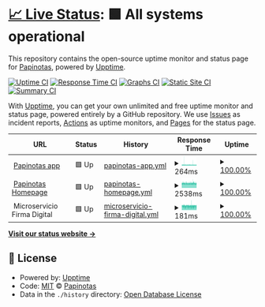 # [📈 Live Status](https://status.papinotasapp.com): <!--live status--> **🟩 All systems operational**

This repository contains the open-source uptime monitor and status page for [Papinotas](https://papinotas.com), powered by [Upptime](https://github.com/upptime/upptime).

[![Uptime CI](https://github.com/Papinotas-Desarrollo/upptime/workflows/Uptime%20CI/badge.svg)](https://github.com/Papinotas-Desarrollo/upptime/actions?query=workflow%3A%22Uptime+CI%22)
[![Response Time CI](https://github.com/Papinotas-Desarrollo/upptime/workflows/Response%20Time%20CI/badge.svg)](https://github.com/Papinotas-Desarrollo/upptime/actions?query=workflow%3A%22Response+Time+CI%22)
[![Graphs CI](https://github.com/Papinotas-Desarrollo/upptime/workflows/Graphs%20CI/badge.svg)](https://github.com/Papinotas-Desarrollo/upptime/actions?query=workflow%3A%22Graphs+CI%22)
[![Static Site CI](https://github.com/Papinotas-Desarrollo/upptime/workflows/Static%20Site%20CI/badge.svg)](https://github.com/Papinotas-Desarrollo/upptime/actions?query=workflow%3A%22Static+Site+CI%22)
[![Summary CI](https://github.com/Papinotas-Desarrollo/upptime/workflows/Summary%20CI/badge.svg)](https://github.com/Papinotas-Desarrollo/upptime/actions?query=workflow%3A%22Summary+CI%22)

With [Upptime](https://upptime.js.org), you can get your own unlimited and free uptime monitor and status page, powered entirely by a GitHub repository. We use [Issues](https://github.com/Papinotas-Desarrollo/upptime/issues) as incident reports, [Actions](https://github.com/Papinotas-Desarrollo/upptime/actions) as uptime monitors, and [Pages](https://status.papinotasapp.com) for the status page.

<!--start: status pages-->
<!-- This summary is generated by Upptime (https://github.com/upptime/upptime) -->
<!-- Do not edit this manually, your changes will be overwritten -->
<!-- prettier-ignore -->
| URL | Status | History | Response Time | Uptime |
| --- | ------ | ------- | ------------- | ------ |
| <img alt="" src="https://favicons.githubusercontent.com/papinotasapp.com" height="13"> [Papinotas app](https://papinotasapp.com/user) | 🟩 Up | [papinotas-app.yml](https://github.com/Papinotas-Desarrollo/upptime/commits/HEAD/history/papinotas-app.yml) | <details><summary><img alt="Response time graph" src="./graphs/papinotas-app/response-time-week.png" height="20"> 264ms</summary><br><a href="https://status.papinotasapp.com/history/papinotas-app"><img alt="Response time 277" src="https://img.shields.io/endpoint?url=https%3A%2F%2Fraw.githubusercontent.com%2FPapinotas-Desarrollo%2Fupptime%2FHEAD%2Fapi%2Fpapinotas-app%2Fresponse-time.json"></a><br><a href="https://status.papinotasapp.com/history/papinotas-app"><img alt="24-hour response time 252" src="https://img.shields.io/endpoint?url=https%3A%2F%2Fraw.githubusercontent.com%2FPapinotas-Desarrollo%2Fupptime%2FHEAD%2Fapi%2Fpapinotas-app%2Fresponse-time-day.json"></a><br><a href="https://status.papinotasapp.com/history/papinotas-app"><img alt="7-day response time 264" src="https://img.shields.io/endpoint?url=https%3A%2F%2Fraw.githubusercontent.com%2FPapinotas-Desarrollo%2Fupptime%2FHEAD%2Fapi%2Fpapinotas-app%2Fresponse-time-week.json"></a><br><a href="https://status.papinotasapp.com/history/papinotas-app"><img alt="30-day response time 277" src="https://img.shields.io/endpoint?url=https%3A%2F%2Fraw.githubusercontent.com%2FPapinotas-Desarrollo%2Fupptime%2FHEAD%2Fapi%2Fpapinotas-app%2Fresponse-time-month.json"></a><br><a href="https://status.papinotasapp.com/history/papinotas-app"><img alt="1-year response time 277" src="https://img.shields.io/endpoint?url=https%3A%2F%2Fraw.githubusercontent.com%2FPapinotas-Desarrollo%2Fupptime%2FHEAD%2Fapi%2Fpapinotas-app%2Fresponse-time-year.json"></a></details> | <details><summary><a href="https://status.papinotasapp.com/history/papinotas-app">100.00%</a></summary><a href="https://status.papinotasapp.com/history/papinotas-app"><img alt="All-time uptime 100.00%" src="https://img.shields.io/endpoint?url=https%3A%2F%2Fraw.githubusercontent.com%2FPapinotas-Desarrollo%2Fupptime%2FHEAD%2Fapi%2Fpapinotas-app%2Fuptime.json"></a><br><a href="https://status.papinotasapp.com/history/papinotas-app"><img alt="24-hour uptime 100.00%" src="https://img.shields.io/endpoint?url=https%3A%2F%2Fraw.githubusercontent.com%2FPapinotas-Desarrollo%2Fupptime%2FHEAD%2Fapi%2Fpapinotas-app%2Fuptime-day.json"></a><br><a href="https://status.papinotasapp.com/history/papinotas-app"><img alt="7-day uptime 100.00%" src="https://img.shields.io/endpoint?url=https%3A%2F%2Fraw.githubusercontent.com%2FPapinotas-Desarrollo%2Fupptime%2FHEAD%2Fapi%2Fpapinotas-app%2Fuptime-week.json"></a><br><a href="https://status.papinotasapp.com/history/papinotas-app"><img alt="30-day uptime 100.00%" src="https://img.shields.io/endpoint?url=https%3A%2F%2Fraw.githubusercontent.com%2FPapinotas-Desarrollo%2Fupptime%2FHEAD%2Fapi%2Fpapinotas-app%2Fuptime-month.json"></a><br><a href="https://status.papinotasapp.com/history/papinotas-app"><img alt="1-year uptime 100.00%" src="https://img.shields.io/endpoint?url=https%3A%2F%2Fraw.githubusercontent.com%2FPapinotas-Desarrollo%2Fupptime%2FHEAD%2Fapi%2Fpapinotas-app%2Fuptime-year.json"></a></details>
| <img alt="" src="https://favicons.githubusercontent.com/www.papinotas.cl" height="13"> [Papinotas Homepage](https://www.papinotas.cl) | 🟩 Up | [papinotas-homepage.yml](https://github.com/Papinotas-Desarrollo/upptime/commits/HEAD/history/papinotas-homepage.yml) | <details><summary><img alt="Response time graph" src="./graphs/papinotas-homepage/response-time-week.png" height="20"> 2538ms</summary><br><a href="https://status.papinotasapp.com/history/papinotas-homepage"><img alt="Response time 2431" src="https://img.shields.io/endpoint?url=https%3A%2F%2Fraw.githubusercontent.com%2FPapinotas-Desarrollo%2Fupptime%2FHEAD%2Fapi%2Fpapinotas-homepage%2Fresponse-time.json"></a><br><a href="https://status.papinotasapp.com/history/papinotas-homepage"><img alt="24-hour response time 2530" src="https://img.shields.io/endpoint?url=https%3A%2F%2Fraw.githubusercontent.com%2FPapinotas-Desarrollo%2Fupptime%2FHEAD%2Fapi%2Fpapinotas-homepage%2Fresponse-time-day.json"></a><br><a href="https://status.papinotasapp.com/history/papinotas-homepage"><img alt="7-day response time 2538" src="https://img.shields.io/endpoint?url=https%3A%2F%2Fraw.githubusercontent.com%2FPapinotas-Desarrollo%2Fupptime%2FHEAD%2Fapi%2Fpapinotas-homepage%2Fresponse-time-week.json"></a><br><a href="https://status.papinotasapp.com/history/papinotas-homepage"><img alt="30-day response time 2445" src="https://img.shields.io/endpoint?url=https%3A%2F%2Fraw.githubusercontent.com%2FPapinotas-Desarrollo%2Fupptime%2FHEAD%2Fapi%2Fpapinotas-homepage%2Fresponse-time-month.json"></a><br><a href="https://status.papinotasapp.com/history/papinotas-homepage"><img alt="1-year response time 2431" src="https://img.shields.io/endpoint?url=https%3A%2F%2Fraw.githubusercontent.com%2FPapinotas-Desarrollo%2Fupptime%2FHEAD%2Fapi%2Fpapinotas-homepage%2Fresponse-time-year.json"></a></details> | <details><summary><a href="https://status.papinotasapp.com/history/papinotas-homepage">100.00%</a></summary><a href="https://status.papinotasapp.com/history/papinotas-homepage"><img alt="All-time uptime 100.00%" src="https://img.shields.io/endpoint?url=https%3A%2F%2Fraw.githubusercontent.com%2FPapinotas-Desarrollo%2Fupptime%2FHEAD%2Fapi%2Fpapinotas-homepage%2Fuptime.json"></a><br><a href="https://status.papinotasapp.com/history/papinotas-homepage"><img alt="24-hour uptime 100.00%" src="https://img.shields.io/endpoint?url=https%3A%2F%2Fraw.githubusercontent.com%2FPapinotas-Desarrollo%2Fupptime%2FHEAD%2Fapi%2Fpapinotas-homepage%2Fuptime-day.json"></a><br><a href="https://status.papinotasapp.com/history/papinotas-homepage"><img alt="7-day uptime 100.00%" src="https://img.shields.io/endpoint?url=https%3A%2F%2Fraw.githubusercontent.com%2FPapinotas-Desarrollo%2Fupptime%2FHEAD%2Fapi%2Fpapinotas-homepage%2Fuptime-week.json"></a><br><a href="https://status.papinotasapp.com/history/papinotas-homepage"><img alt="30-day uptime 100.00%" src="https://img.shields.io/endpoint?url=https%3A%2F%2Fraw.githubusercontent.com%2FPapinotas-Desarrollo%2Fupptime%2FHEAD%2Fapi%2Fpapinotas-homepage%2Fuptime-month.json"></a><br><a href="https://status.papinotasapp.com/history/papinotas-homepage"><img alt="1-year uptime 100.00%" src="https://img.shields.io/endpoint?url=https%3A%2F%2Fraw.githubusercontent.com%2FPapinotas-Desarrollo%2Fupptime%2FHEAD%2Fapi%2Fpapinotas-homepage%2Fuptime-year.json"></a></details>
| <img alt="" src="https://favicons.githubusercontent.com/null" height="13"> Microservicio Firma Digital | 🟩 Up | [microservicio-firma-digital.yml](https://github.com/Papinotas-Desarrollo/upptime/commits/HEAD/history/microservicio-firma-digital.yml) | <details><summary><img alt="Response time graph" src="./graphs/microservicio-firma-digital/response-time-week.png" height="20"> 181ms</summary><br><a href="https://status.papinotasapp.com/history/microservicio-firma-digital"><img alt="Response time 181" src="https://img.shields.io/endpoint?url=https%3A%2F%2Fraw.githubusercontent.com%2FPapinotas-Desarrollo%2Fupptime%2FHEAD%2Fapi%2Fmicroservicio-firma-digital%2Fresponse-time.json"></a><br><a href="https://status.papinotasapp.com/history/microservicio-firma-digital"><img alt="24-hour response time 179" src="https://img.shields.io/endpoint?url=https%3A%2F%2Fraw.githubusercontent.com%2FPapinotas-Desarrollo%2Fupptime%2FHEAD%2Fapi%2Fmicroservicio-firma-digital%2Fresponse-time-day.json"></a><br><a href="https://status.papinotasapp.com/history/microservicio-firma-digital"><img alt="7-day response time 181" src="https://img.shields.io/endpoint?url=https%3A%2F%2Fraw.githubusercontent.com%2FPapinotas-Desarrollo%2Fupptime%2FHEAD%2Fapi%2Fmicroservicio-firma-digital%2Fresponse-time-week.json"></a><br><a href="https://status.papinotasapp.com/history/microservicio-firma-digital"><img alt="30-day response time 181" src="https://img.shields.io/endpoint?url=https%3A%2F%2Fraw.githubusercontent.com%2FPapinotas-Desarrollo%2Fupptime%2FHEAD%2Fapi%2Fmicroservicio-firma-digital%2Fresponse-time-month.json"></a><br><a href="https://status.papinotasapp.com/history/microservicio-firma-digital"><img alt="1-year response time 181" src="https://img.shields.io/endpoint?url=https%3A%2F%2Fraw.githubusercontent.com%2FPapinotas-Desarrollo%2Fupptime%2FHEAD%2Fapi%2Fmicroservicio-firma-digital%2Fresponse-time-year.json"></a></details> | <details><summary><a href="https://status.papinotasapp.com/history/microservicio-firma-digital">100.00%</a></summary><a href="https://status.papinotasapp.com/history/microservicio-firma-digital"><img alt="All-time uptime 100.00%" src="https://img.shields.io/endpoint?url=https%3A%2F%2Fraw.githubusercontent.com%2FPapinotas-Desarrollo%2Fupptime%2FHEAD%2Fapi%2Fmicroservicio-firma-digital%2Fuptime.json"></a><br><a href="https://status.papinotasapp.com/history/microservicio-firma-digital"><img alt="24-hour uptime 100.00%" src="https://img.shields.io/endpoint?url=https%3A%2F%2Fraw.githubusercontent.com%2FPapinotas-Desarrollo%2Fupptime%2FHEAD%2Fapi%2Fmicroservicio-firma-digital%2Fuptime-day.json"></a><br><a href="https://status.papinotasapp.com/history/microservicio-firma-digital"><img alt="7-day uptime 100.00%" src="https://img.shields.io/endpoint?url=https%3A%2F%2Fraw.githubusercontent.com%2FPapinotas-Desarrollo%2Fupptime%2FHEAD%2Fapi%2Fmicroservicio-firma-digital%2Fuptime-week.json"></a><br><a href="https://status.papinotasapp.com/history/microservicio-firma-digital"><img alt="30-day uptime 100.00%" src="https://img.shields.io/endpoint?url=https%3A%2F%2Fraw.githubusercontent.com%2FPapinotas-Desarrollo%2Fupptime%2FHEAD%2Fapi%2Fmicroservicio-firma-digital%2Fuptime-month.json"></a><br><a href="https://status.papinotasapp.com/history/microservicio-firma-digital"><img alt="1-year uptime 100.00%" src="https://img.shields.io/endpoint?url=https%3A%2F%2Fraw.githubusercontent.com%2FPapinotas-Desarrollo%2Fupptime%2FHEAD%2Fapi%2Fmicroservicio-firma-digital%2Fuptime-year.json"></a></details>

<!--end: status pages-->

[**Visit our status website →**](https://status.papinotasapp.com)

## 📄 License

- Powered by: [Upptime](https://github.com/upptime/upptime)
- Code: [MIT](./LICENSE) © [Papinotas](https://papinotas.com)
- Data in the `./history` directory: [Open Database License](https://opendatacommons.org/licenses/odbl/1-0/)
